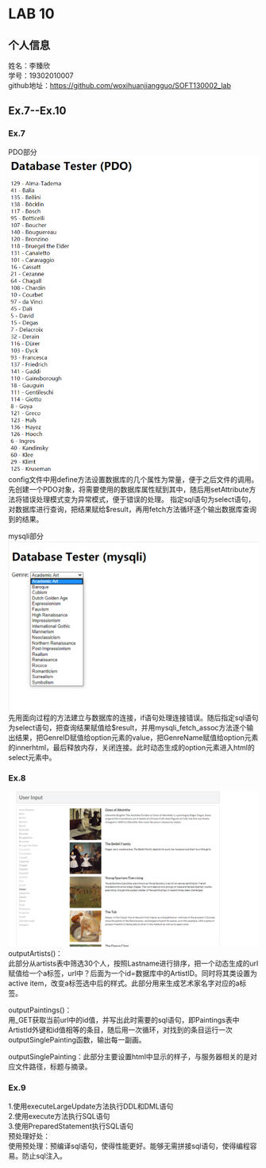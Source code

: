 # LAB 10 
## 个人信息
姓名：李臻欣  
学号：19302010007  
github地址：https://github.com/woxihuanjiangguo/SOFT130002_lab
## Ex.7--Ex.10
### Ex.7
PDO部分
![](screenshots/ex7-1.png)  
config文件中用define方法设置数据库的几个属性为常量，便于之后文件的调用。
先创建一个PDO对象，将需要使用的数据库属性赋到其中，随后用setAttribute方法将错误处理模式变为异常模式，便于错误的处理。
指定sql语句为select语句，对数据库进行查询，把结果赋给$result，再用fetch方法循环逐个输出数据库查询到的结果。
  
mysqli部分
![](screenshots/ex7-2.png)
先用面向过程的方法建立与数据库的连接，if语句处理连接错误。随后指定sql语句为select语句，把查询结果赋值给$result，并用mysqli_fetch_assoc方法逐个输出结果，把GenreID赋值给option元素的value，把GenreName赋值给option元素的innerhtml，最后释放内存，关闭连接。此时动态生成的option元素进入html的select元素中。
### Ex.8
![](screenshots/ex8.png)
outputArtists()：  
此部分从artists表中筛选30个人，按照Lastname进行排序，把一个动态生成的url赋值给一个a标签，url中？后面为一个id=数据库中的ArtistID。同时将其类设置为active item，改变a标签选中后的样式。此部分用来生成艺术家名字对应的a标签。  

outputPaintings()：  
用_GET获取当前url中的id值，并写出此时需要的sql语句，即Paintings表中ArtistId外键和id值相等的条目，随后用一次循环，对找到的条目运行一次outputSinglePainting函数，输出每一副画。  

outputSinglePainting：此部分主要设置html中显示的样子，与服务器相关的是对应文件路径，标题与摘录。  

### Ex.9
1.使用executeLargeUpdate方法执行DDL和DML语句  
2.使用execute方法执行SQL语句  
3.使用PreparedStatement执行SQL语句    
预处理好处：  
使用预处理：预编译sql语句，使得性能更好。能够无需拼接sql语句，使得编程容易。防止sql注入。
